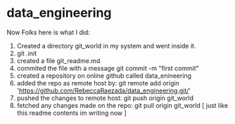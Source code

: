 # data_engineering

Now Folks here is what I did:
1. Created a directory git_world in my system and went inside it.
2. git .init
3. created a file git_readme.md
4. commited the file with a message git commit -m "first commit"
5. created a repository on online github called data_enineering
6. added the repo as remote host by: git remote add origin 'https://github.com/RebeccaRaezada/data_engineering.git/'
7. pushed the changes to remote host: git push origin git_world
8. fetched any changes made on the repo: git pull origin git_world [ just like this readme contents im writing now ]
